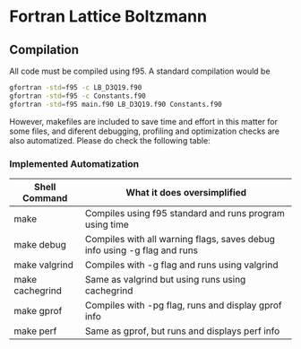 # Fortran Lattice Boltzmann
## Compilation
All code must be compiled using f95. A standard compilation would be
```bash
gfortran -std=f95 -c LB_D3Q19.f90
gfortran -std=f95 -c Constants.f90
gfortran -std=f95 main.f90 LB_D3Q19.f90 Constants.f90
```
However, makefiles are included to save time and effort in this matter for some files, 
and diferent debugging, profiling and optimization checks are also automatized. Please do 
check the following table:

### Implemented Automatization
| Shell Command   | What it does oversimplified                                               |
|-----------------|---------------------------------------------------------------------------|
| make            | Compiles using f95 standard and runs program using time                   |
| make debug      | Compiles with all warning flags, saves debug info using -g flag and runs  |
| make valgrind   | Compiles with -g flag and runs using valgrind                             |
| make cachegrind | Same as valgrind but using runs using cachegrind                          |
| make gprof      | Compiles with -pg flag, runs and display gprof info                       |
| make perf       | Same as gprof, but runs and displays perf info                            |